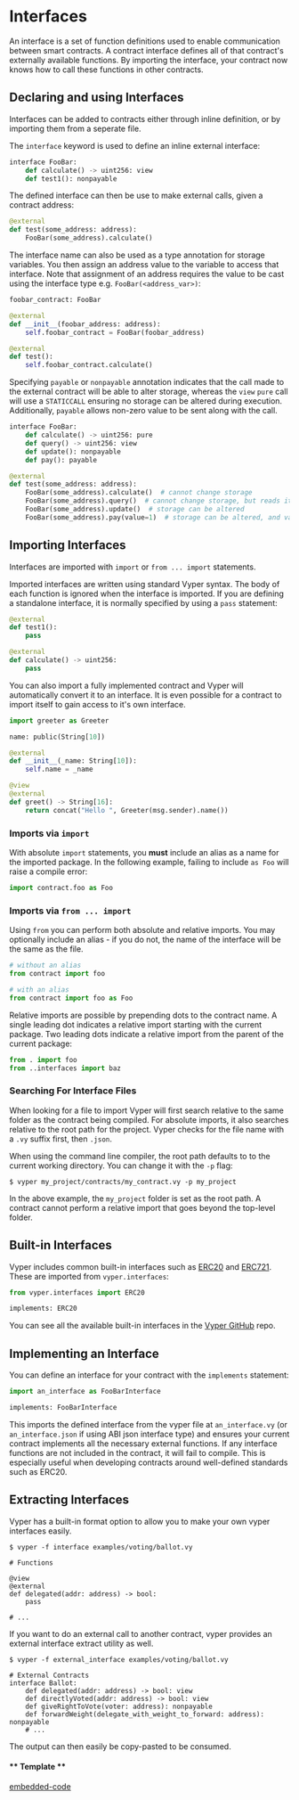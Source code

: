 # Interfaces

An interface is a set of function definitions used to enable
communication between smart contracts. A contract interface defines all
of that contract's externally available functions. By importing the
interface, your contract now knows how to call these functions in other
contracts.

## Declaring and using Interfaces

Interfaces can be added to contracts either through inline definition,
or by importing them from a seperate file.

The `interface` keyword is used to define an inline external interface:

```python
interface FooBar:
    def calculate() -> uint256: view
    def test1(): nonpayable
```

The defined interface can then be use to make external calls, given a
contract address:

```python
@external
def test(some_address: address):
    FooBar(some_address).calculate()
```

The interface name can also be used as a type annotation for storage
variables. You then assign an address value to the variable to access
that interface. Note that assignment of an address requires the value to
be cast using the interface type e.g. `FooBar(<address_var>)`:

```python
foobar_contract: FooBar

@external
def __init__(foobar_address: address):
    self.foobar_contract = FooBar(foobar_address)

@external
def test():
    self.foobar_contract.calculate()
```

Specifying `payable` or `nonpayable` annotation indicates that the call
made to the external contract will be able to alter storage, whereas the
`view` `pure` call will use a `STATICCALL` ensuring no storage can be
altered during execution. Additionally, `payable` allows non-zero value
to be sent along with the call.

```python
interface FooBar:
    def calculate() -> uint256: pure
    def query() -> uint256: view
    def update(): nonpayable
    def pay(): payable

@external
def test(some_address: address):
    FooBar(some_address).calculate()  # cannot change storage
    FooBar(some_address).query()  # cannot change storage, but reads itself
    FooBar(some_address).update()  # storage can be altered
    FooBar(some_address).pay(value=1)  # storage can be altered, and value can be sent
```

## Importing Interfaces

Interfaces are imported with `import` or `from ... import` statements.

Imported interfaces are written using standard Vyper syntax. The body of
each function is ignored when the interface is imported. If you are
defining a standalone interface, it is normally specified by using a
`pass` statement:

```python
@external
def test1():
    pass

@external
def calculate() -> uint256:
    pass
```

You can also import a fully implemented contract and Vyper will
automatically convert it to an interface. It is even possible for a
contract to import itself to gain access to it's own interface.

```python
import greeter as Greeter

name: public(String[10])

@external
def __init__(_name: String[10]):
    self.name = _name

@view
@external
def greet() -> String[16]:
    return concat("Hello ", Greeter(msg.sender).name())
```

### Imports via `import`

With absolute `import` statements, you **must** include an alias as a
name for the imported package. In the following example, failing to
include `as Foo` will raise a compile error:

```python
import contract.foo as Foo
```

### Imports via `from ... import`

Using `from` you can perform both absolute and relative imports. You may
optionally include an alias - if you do not, the name of the interface
will be the same as the file.

```python
# without an alias
from contract import foo

# with an alias
from contract import foo as Foo
```

Relative imports are possible by prepending dots to the contract name. A
single leading dot indicates a relative import starting with the current
package. Two leading dots indicate a relative import from the parent of
the current package:

```python
from . import foo
from ..interfaces import baz
```

### Searching For Interface Files

When looking for a file to import Vyper will first search relative to
the same folder as the contract being compiled. For absolute imports, it
also searches relative to the root path for the project. Vyper checks
for the file name with a `.vy` suffix first, then `.json`.

When using the command line compiler, the root path defaults to to the
current working directory. You can change it with the `-p` flag:

    $ vyper my_project/contracts/my_contract.vy -p my_project

In the above example, the `my_project` folder is set as the root path. A
contract cannot perform a relative import that goes beyond the top-level
folder.

## Built-in Interfaces

Vyper includes common built-in interfaces such as
[ERC20](https://eips.ethereum.org/EIPS/eip-20) and
[ERC721](https://eips.ethereum.org/EIPS/eip-721). These are imported
from `vyper.interfaces`:

```python
from vyper.interfaces import ERC20

implements: ERC20
```

You can see all the available built-in interfaces in the [Vyper
GitHub](https://github.com/vyperlang/vyper/tree/master/vyper/interfaces)
repo.

## Implementing an Interface

You can define an interface for your contract with the `implements`
statement:

```python
import an_interface as FooBarInterface

implements: FooBarInterface
```

This imports the defined interface from the vyper file at
`an_interface.vy` (or `an_interface.json` if using ABI json interface
type) and ensures your current contract implements all the necessary
external functions. If any interface functions are not included in the
contract, it will fail to compile. This is especially useful when
developing contracts around well-defined standards such as ERC20.

## Extracting Interfaces

Vyper has a built-in format option to allow you to make your own vyper
interfaces easily.

    $ vyper -f interface examples/voting/ballot.vy

    # Functions

    @view
    @external
    def delegated(addr: address) -> bool:
        pass

    # ...

If you want to do an external call to another contract, vyper provides
an external interface extract utility as well.

    $ vyper -f external_interface examples/voting/ballot.vy

    # External Contracts
    interface Ballot:
        def delegated(addr: address) -> bool: view
        def directlyVoted(addr: address) -> bool: view
        def giveRightToVote(voter: address): nonpayable
        def forwardWeight(delegate_with_weight_to_forward: address): nonpayable
        # ...

The output can then easily be copy-pasted to be consumed.

<!-- tabs:start -->

#### ** Template **

[embedded-code](../assets/1/1.1-template-code.vy ':include :type=code embed-template')

<!-- tabs:end -->

